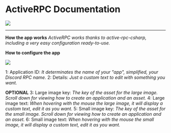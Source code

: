 # ActiveRPC Documentation
![](https://github.com/Just1diaxx/ActiveRPCDocs/assets/157634021/524d59fb-1140-4b56-9d1c-1f33347b520e)

---

**How the app works**
_ActiveRPC works thanks to active-rpc-csharp, including a very easy configuration ready-to-use._

**How to configure the app**

![](https://github.com/Just1diaxx/ActiveRPCDocs/assets/157634021/c028db0f-d3ef-4692-8a1f-a218d5e553ce)

1: Application ID: _It determinates the name of your "app", simplified, your Discord RPC name._
2: Details: _Just a custom text to edit with something you want._

**OPTIONAL**
3: Large image key: _The key of the asset for the large image. Scroll down for viewing how to create an application and an asset._
4: Large image text: _When hovering with the mouse the large image, it will display a custom text, edit it as you want._
5: Small image key: _The key of the asset for the small image. Scroll down for viewing how to create an application and an asset._
6: Small image text: _When hovering with the mouse the small image, it will display a custom text, edit it as you want._
